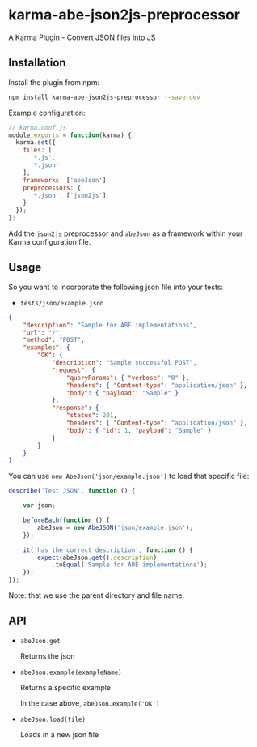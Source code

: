 karma-abe-json2js-preprocessor
==============================

A Karma Plugin -  Convert JSON files into JS

## Installation

Install the plugin from npm:
```bash
npm install karma-abe-json2js-preprocessor --save-dev
```

Example configuration:

```js
// karma.conf.js
module.exports = function(karma) {
  karma.set({
    files: [
      '*.js',
      '*.json'
    ],
    frameworks: ['abeJson']
    preprocessors: {
      '*.json': ['json2js']
    }
  });
};
```

Add the `json2js` preprocessor and `abeJson` as a framework within
your Karma configuration file.

## Usage

So you want to incorporate the following json file into your tests:

- `tests/json/example.json`
```json
{
    "description": "Sample for ABE implementations",
    "url": "/",
    "method": "POST",
    "examples": {
        "OK": {
            "description": "Sample successful POST",
            "request": {
                "queryParams": { "verbose": "0" },
                "headers": { "Content-type": "application/json" },
                "body": { "payload": "Sample" }
            },
            "response": {
                "status": 201,
                "headers": { "Content-type": "application/json" },
                "body": { "id": 1, "payload": "Sample" }
            }
        }
    }
}
```

You can use `new AbeJson('json/example.json')` to load that specific file:

```js
describe('Test JSON', function () {

    var json;

    beforeEach(function () {
        abeJson = new AbeJSON('json/example.json');
    });

    it('has the correct description', function () {
        expect(abeJson.get().description)
            .toEqual('Sample for ABE implementations');
    });
});
```
Note: that we use the parent directory and file name.

## API

* `abeJson.get`

    Returns the json

* `abeJson.example(exampleName)`

    Returns a specific example

    In the case above, `abeJson.example('OK')`

* `abeJson.load(file)`

    Loads in a new json file
